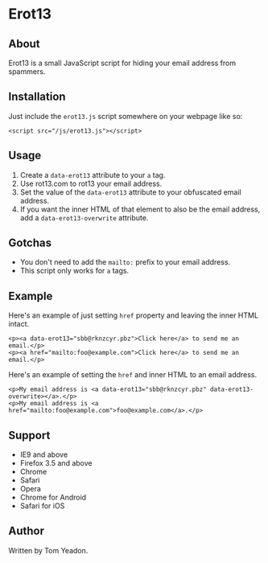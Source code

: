 # Erot13

## About

Erot13 is a small JavaScript script for hiding your email address from spammers.

## Installation

Just include the `erot13.js` script somewhere on your webpage like so:

	<script src="/js/erot13.js"></script>

## Usage

1. Create a `data-erot13` attribute to your `a` tag.
2. Use rot13.com to rot13 your email address.
3. Set the value of the `data-erot13` attribute to your obfuscated email address.
4. If you want the inner HTML of that element to also be the email address, add a `data-erot13-overwrite` attribute.

## Gotchas

* You don't need to add the `mailto:` prefix to your email address.
* This script only works for `a` tags.

## Example

Here's an example of just setting `href` property and leaving the inner HTML intact.

	<p><a data-erot13="sbb@rknzcyr.pbz">Click here</a> to send me an email.</p>
	<p><a href="mailto:foo@example.com">Click here</a> to send me an email.</p>

Here's an example of setting the `href` and inner HTML to an email address.

	<p>My email address is <a data-erot13="sbb@rknzcyr.pbz" data-erot13-overwrite></a>.</p>
	<p>My email address is <a href="mailto:foo@example.com">foo@example.com</a>.</p>

## Support

* IE9 and above
* Firefox 3.5 and above
* Chrome
* Safari
* Opera
* Chrome for Android
* Safari for iOS

## Author

Written by Tom Yeadon.
